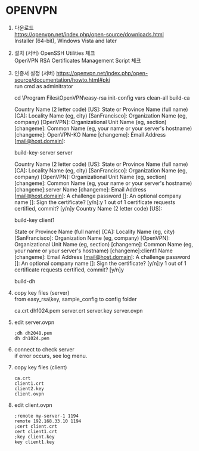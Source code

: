 # OPENVPN

1. 다운로드  
  https://openvpn.net/index.php/open-source/downloads.html  
  Installer (64-bit), Windows Vista and later
  
2. 설치 (서버)
  OpenSSH Utilities 체크  
  OpenVPN RSA Certificates Management Script 체크  

3. 인증서 설정 (서버)
  https://openvpn.net/index.php/open-source/documentation/howto.html#pki  
  run cmd as adminitrator
  
      cd \Program Files\OpenVPN\easy-rsa
      init-config
      vars
      clean-all
      build-ca

      Country Name (2 letter code) [US]:
      State or Province Name (full name) [CA]:
      Locality Name (eg, city) [SanFrancisco]:
      Organization Name (eg, company) [OpenVPN]:
      Organizational Unit Name (eg, section) [changeme]:
      Common Name (eg, your name or your server's hostname) [changeme]: OpenVPN-KO
      Name [changeme]:
      Email Address [mail@host.domain]:
      
      build-key-server server

      Country Name (2 letter code) [US]:
      State or Province Name (full name) [CA]:
      Locality Name (eg, city) [SanFrancisco]:
      Organization Name (eg, company) [OpenVPN]:
      Organizational Unit Name (eg, section) [changeme]:
      Common Name (eg, your name or your server's hostname) [changeme]:server
      Name [changeme]:
      Email Address [mail@host.domain]:
      A challenge password []:
      An optional company name []:
      Sign the certificate? [y/n]:y
      1 out of 1 certificate requests certified, commit? [y/n]y
      Country Name (2 letter code) [US]:

      build-key client1    
      
      State or Province Name (full name) [CA]:
      Locality Name (eg, city) [SanFrancisco]:
      Organization Name (eg, company) [OpenVPN]:
      Organizational Unit Name (eg, section) [changeme]:
      Common Name (eg, your name or your server's hostname) [changeme]:client1
      Name [changeme]:
      Email Address [mail@host.domain]:
      A challenge password []:
      An optional company name []:
      Sign the certificate? [y/n]:y
      1 out of 1 certificate requests certified, commit? [y/n]y
      
      build-dh

4. copy key files  (server)  
  from easy_rsa\key, sample_config to config folder
  
      ca.crt
      dh1024.pem
      server.crt
      server.key
      server.ovpn
      
5. edit server.ovpn

       ;dh dh2048.pem
       dh dh1024.pem

6. connect to check server  
  if error occurs, see log menu.  

7. copy key files (client)  

       ca.crt
       client1.crt
       client2.key
       client.ovpn

8. edit client.ovpn  

       ;remote my-server-1 1194
       remote 192.168.33.10 1194
       ;cert client.crt
       cert client1.crt
       ;key client.key
       key client1.key
